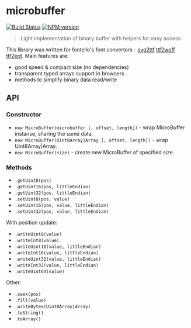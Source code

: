 microbuffer
===========

[![Build Status](https://img.shields.io/travis/fontello/microbuffer/master.svg?style=flat)](https://travis-ci.org/fontello/microbuffer)
[![NPM version](https://img.shields.io/npm/v/microbuffer.svg?style=flat)](https://www.npmjs.org/package/microbuffer)

> Light implementation of binary buffer with helpers for easy access.

This library was written for fontello's font convertors -
[svg2ttf](https://github.com/fontello/svg2ttf)
[ttf2woff](https://github.com/fontello/ttf2woff)
[ttf2eot](https://github.com/fontello/ttf2eot). Main features are:
- good speed & compact size (no dependencies)
- transparent typed arrays support in browsers
- methods to simplify binary data read/write


API
---

### Constructor

- `new MicroBuffer(microbuffer [, offset, length])` - wrap MicroBuffer
  instanse, sharing the same data.
- `new MicroBuffer(Uint8Array|Array [, offset, length])` - wrap Uint8Array|Array.
- `new MicroBuffer(size)` - create new MicroBuffer of specified size.

### Methods

- `.getUint8(pos)`
- `.getUint16(pos, littleEndian)`
- `.getUint32(pos, littleEndian)`
- `.setUint8(pos, value)`
- `.setUint16(pos, value, littleEndian)`
- `.setUint32(pos, value, littleEndian)`

With position update:

- `.writeUint8(value)`
- `.writeInt8(value)`
- `.writeUint16(value, littleEndian)`
- `.writeInt16(value, littleEndian)`
- `.writeUint32(value, littleEndian)`
- `.writeInt32(value, littleEndian)`
- `.writeUint64(value)`

Other:

- `.seek(pos)`
- `.fill(value)`
- `.writeBytes(Uint8Array|Array)`
- `.toString()`
- `.toArray()`
